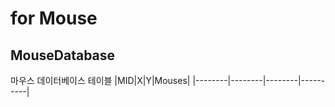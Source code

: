 # for Mouse

## MouseDatabase
마우스 데이터베이스 테이블
|MID|X|Y|Mouses|
|--------|--------|--------|----------|
